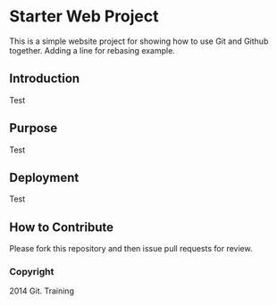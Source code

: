 # Starter Web Project

This is a simple website project for showing how to use Git and Github together. Adding a line for rebasing example.

## Introduction

Test

## Purpose

Test

## Deployment

Test

## How to Contribute

Please fork this repository and then issue pull requests for review.

### Copyright 

2014 Git. Training